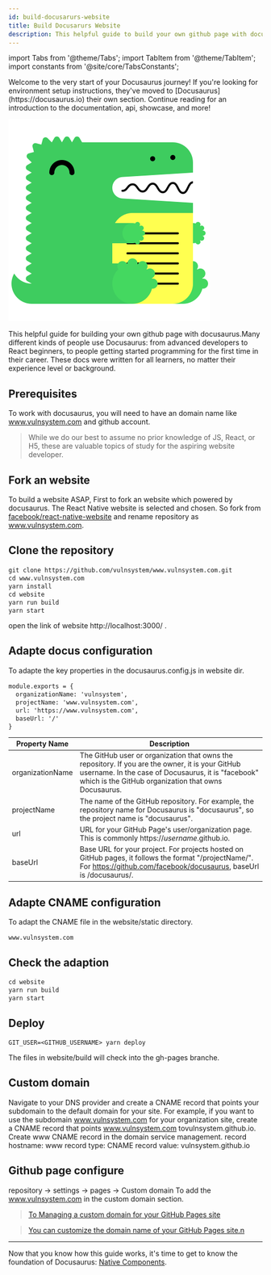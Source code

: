 ```yaml
---
id: build-docusarurs-website
title: Build Docusarurs Website
description: This helpful guide to build your own github page with docusaurus.
---
```


import Tabs from '@theme/Tabs'; import TabItem from '@theme/TabItem'; import constants from '@site/core/TabsConstants';

<div className="content-banner">
  <p>
    Welcome to the very start of your Docusaurus journey! If you're looking for environment setup instructions, they've moved to [Docusaurus](https://docusaurus.io) their own section. Continue reading for an introduction to the documentation, api, showcase, and more!
  </p>
  <img className="content-banner-img" src="/docs/assets/docusaurus.svg" alt=" " />
</div>

This helpful guide for building your own github page with docusaurus.Many different kinds of people use Docusaurus: from advanced developers to React beginners, to people getting started programming for the first time in their career. These docs were written for all learners, no matter their experience level or background.

## Prerequisites

To work with docusaurus, you will need to have an domain name like www.vulnsystem.com and github account.

> While we do our best to assume no prior knowledge of JS, React, or H5, these are valuable topics of study for the aspiring website developer.

## Fork an website

To build a website ASAP, First to fork an website which powered by docusaurus. The React Native website is selected and chosen. So fork from [facebook/react-native-website](https://github.com/facebook/react-native-website) and rename repository as www.vulnsystem.com.

## Clone the repository

```
git clone https://github.com/vulnsystem/www.vulnsystem.com.git
cd www.vulnsystem.com
yarn install
cd website
yarn run build
yarn start
```

open the link of website http://localhost:3000/ .

## Adapte docus configuration

To adapte the key properties in the docusaurus.config.js in website dir.

```
module.exports = {
  organizationName: 'vulnsystem',
  projectName: 'www.vulnsystem.com',
  url: 'https://www.vulnsystem.com',
  baseUrl: '/'
}
```

| Property Name    | Description                                                                                                                                                                                                    |
| ---------------- | -------------------------------------------------------------------------------------------------------------------------------------------------------------------------------------------------------------- |
| organizationName | The GitHub user or organization that owns the repository. If you are the owner, it is your GitHub username. In the case of Docusaurus, it is "facebook" which is the GitHub organization that owns Docusaurus. |
| projectName      | The name of the GitHub repository. For example, the repository name for Docusaurus is "docusaurus", so the project name is "docusaurus".                                                                       |
| url              | URL for your GitHub Page's user/organization page. This is commonly https://_username_.github.io.                                                                                                              |
| baseUrl          | Base URL for your project. For projects hosted on GitHub pages, it follows the format "/projectName/". For https://github.com/facebook/docusaurus, baseUrl is /docusaurus/.                                    |

## Adapte CNAME configuration

To adapt the CNAME file in the website/static directory.

```
www.vulnsystem.com
```

## Check the adaption

```
cd website
yarn run build
yarn start
```

## Deploy

```
GIT_USER=<GITHUB_USERNAME> yarn deploy
```

The files in website/build will check into the gh-pages branche.

## Custom domain

Navigate to your DNS provider and create a CNAME record that points your subdomain to the default domain for your site. For example, if you want to use the subdomain www.vulnsystem.com for your organization site, create a CNAME record that points www.vulnsystem.com tovulnsystem.github.io.
Create www CNAME record in the domain service management.
record hostname: www
record type: CNAME
record value: vulnsystem.github.io

## Github page configure

repository -> settings -> pages -> Custom domain
To add the www.vulnsystem.com in the custom domain section.

> [To Managing a custom domain for your GitHub Pages site](https://docs.github.com/en/pages/configuring-a-custom-domain-for-your-github-pages-site/managing-a-custom-domain-for-your-github-pages-site)

> [You can customize the domain name of your GitHub Pages site.n](https://docs.github.com/en/pages/configuring-a-custom-domain-for-your-github-pages-site)

---

Now that you know how this guide works, it's time to get to know the foundation of Docusaurus: [Native Components](intro-react-native-components.md).
